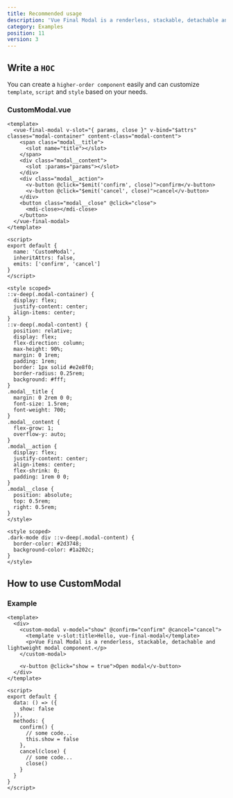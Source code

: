 ```yaml
---
title: Recommended usage
description: 'Vue Final Modal is a renderless, stackable, detachable and lightweight modal component.'
category: Examples
position: 11
version: 3
---
```


## Write a `HOC`

<alert>

You can create a `higher-order component` easily and can customize `template`, `script` and `style` based on your needs.

</alert>

### CustomModal.vue

<sfc-view>

```vue
<template>
  <vue-final-modal v-slot="{ params, close }" v-bind="$attrs" classes="modal-container" content-class="modal-content">
    <span class="modal__title">
      <slot name="title"></slot>
    </span>
    <div class="modal__content">
      <slot :params="params"></slot>
    </div>
    <div class="modal__action">
      <v-button @click="$emit('confirm', close)">confirm</v-button>
      <v-button @click="$emit('cancel', close)">cancel</v-button>
    </div>
    <button class="modal__close" @click="close">
      <mdi-close></mdi-close>
    </button>
  </vue-final-modal>
</template>
```

```vue
<script>
export default {
  name: 'CustomModal',
  inheritAttrs: false,
  emits: ['confirm', 'cancel']
}
</script>
```

```vue
<style scoped>
::v-deep(.modal-container) {
  display: flex;
  justify-content: center;
  align-items: center;
}
::v-deep(.modal-content) {
  position: relative;
  display: flex;
  flex-direction: column;
  max-height: 90%;
  margin: 0 1rem;
  padding: 1rem;
  border: 1px solid #e2e8f0;
  border-radius: 0.25rem;
  background: #fff;
}
.modal__title {
  margin: 0 2rem 0 0;
  font-size: 1.5rem;
  font-weight: 700;
}
.modal__content {
  flex-grow: 1;
  overflow-y: auto;
}
.modal__action {
  display: flex;
  justify-content: center;
  align-items: center;
  flex-shrink: 0;
  padding: 1rem 0 0;
}
.modal__close {
  position: absolute;
  top: 0.5rem;
  right: 0.5rem;
}
</style>

<style scoped>
.dark-mode div ::v-deep(.modal-content) {
  border-color: #2d3748;
  background-color: #1a202c;
}
</style>
```

</sfc-view>

## How to use CustomModal

### Example

<hoc-example class="mb-4"></hoc-example>

<sfc-view>

```vue
<template>
  <div>
    <custom-modal v-model="show" @confirm="confirm" @cancel="cancel">
      <template v-slot:title>Hello, vue-final-modal</template>
      <p>Vue Final Modal is a renderless, stackable, detachable and lightweight modal component.</p>
    </custom-modal>

    <v-button @click="show = true">Open modal</v-button>
  </div>
</template>
```

```vue
<script>
export default {
  data: () => ({
    show: false
  }),
  methods: {
    confirm() {
      // some code...
      this.show = false
    },
    cancel(close) {
      // some code...
      close()
    }
  }
}
</script>
```

</sfc-view>
